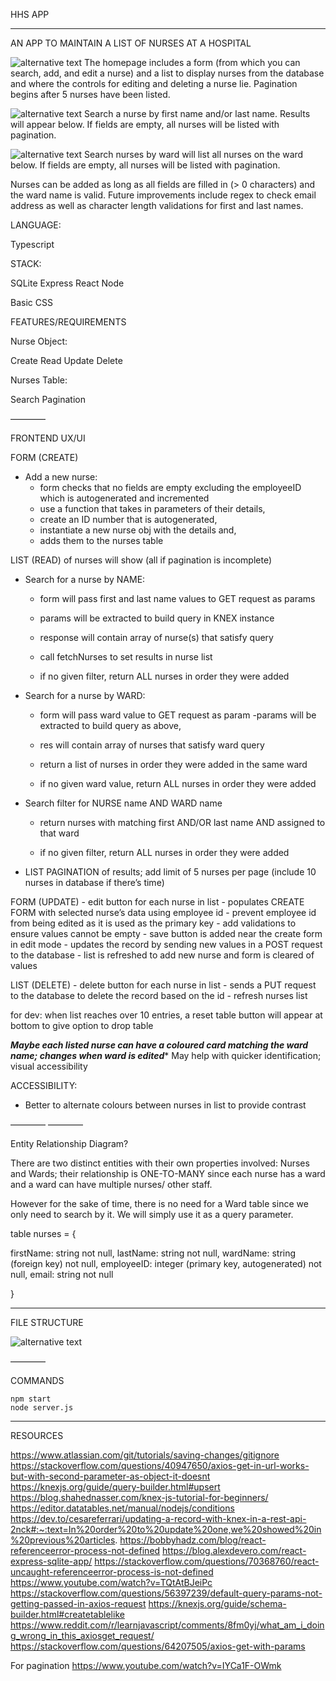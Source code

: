 HHS APP
______

AN APP TO MAINTAIN A LIST OF NURSES AT A HOSPITAL

![alternative text](https://github.com/ray-flores/hhsapp/blob/main/public/assets/home.png?raw=true "Homepage")
The homepage includes a form (from which you can search, add, and edit a nurse) and a list to display nurses from the database and where the controls for editing and deleting a nurse lie. Pagination begins after 5 nurses have been listed.

![alternative text](https://github.com/ray-flores/hhsapp/blob/main/public/assets/name-search.png?raw=true "Search for a nurse by first and/or last name")
Search a nurse by first name and/or last name. Results will appear below. If fields are empty, all nurses will be listed with pagination.

![alternative text](https://github.com/ray-flores/hhsapp/blob/main/public/assets/ward-search.png?raw=true "Search for a nurse by ward name")
Search nurses by ward will list all nurses on the ward below. If fields are empty, all nurses will be listed with pagination.

Nurses can be added as long as all fields are filled in (> 0 characters) and the ward name is valid. Future improvements include regex to check email address as well as character length validations for first and last names.


LANGUAGE: 

Typescript

STACK:

SQLite
Express
React
Node

Basic CSS

FEATURES/REQUIREMENTS

Nurse Object: 

Create
Read
Update
Delete

Nurses Table:

Search
Pagination

————

FRONTEND 
UX/UI
	
FORM (CREATE)
- Add a new nurse:
	- form checks that no fields are empty excluding the employeeID which is 		autogenerated and incremented
	- use a function that takes in parameters of their details, 
	- create an ID number that is autogenerated,
	- instantiate a new nurse obj with the details and,
	- adds them to the nurses table

LIST (READ) of nurses will show (all if pagination is incomplete)
- Search for a nurse by NAME:
	- form will pass first and last name values to GET request as params
	- params will be extracted to build query in KNEX instance
	- response will contain array of nurse(s) that satisfy query
	- call fetchNurses to set results in nurse list
	
	- if no given filter, return ALL nurses in order they were added

- Search for a nurse by WARD:
	- form will pass ward value to GET request as param
	-params will be extracted to build query as above,
	- res will contain array of nurses that satisfy ward query
	- return a list of nurses in order they were added in the same ward

	- if no given ward value, return ALL nurses in order they were added

- Search filter for NURSE name AND WARD name
	- return nurses with matching first AND/OR last name AND assigned to that ward

	- if no given filter, return ALL nurses in order they were added

- LIST PAGINATION of results; add limit of 5 nurses per page (include 10 nurses in database if there’s time)

FORM (UPDATE) 
	- edit button for each nurse in list
	- populates CREATE FORM with selected nurse’s data using employee id
	- prevent employee id from being edited as it is used as the primary key
	- add validations to ensure values cannot be empty
	- save button is added near the create form in edit mode
	- updates the record by sending new values in a POST request to the database
	- list is refreshed to add new nurse and form is cleared of values


LIST (DELETE) 
	- delete button for each nurse in list
	- sends a PUT request to the database to delete the record based on the id
	- refresh nurses list

for dev: when list reaches over 10 entries, a reset table button will appear at bottom to give option to drop table

***Maybe each listed nurse can have a coloured card matching the ward name; changes when ward is edited**** May help with quicker identification; visual accessibility 

ACCESSIBILITY: 
- Better to alternate colours between nurses in list to provide contrast

————
————

Entity Relationship Diagram?

There are two distinct entities with their own properties involved: Nurses and Wards; their relationship is ONE-TO-MANY since each nurse has a ward and a ward can have multiple nurses/ other staff.

However for the sake of time, there is no need for a Ward table since we only need to search by it. We will simply use it as a query parameter.	

table nurses  =  {

firstName: string not null,
lastName: string not null,
wardName: string (foreign key) not null,
employeeID: integer (primary key, autogenerated) not null,
email: string not null

}

______

FILE STRUCTURE

![alternative text](directory-structure.png "HHS file structure")

————

COMMANDS

	npm start
	node server.js
____

RESOURCES 

https://www.atlassian.com/git/tutorials/saving-changes/gitignore
https://stackoverflow.com/questions/40947650/axios-get-in-url-works-but-with-second-parameter-as-object-it-doesnt
https://knexjs.org/guide/query-builder.html#upsert
https://blog.shahednasser.com/knex-js-tutorial-for-beginners/
https://editor.datatables.net/manual/nodejs/conditions
https://dev.to/cesareferrari/updating-a-record-with-knex-in-a-rest-api-2nck#:~:text=In%20order%20to%20update%20one,we%20showed%20in%20previous%20articles.
https://bobbyhadz.com/blog/react-referenceerror-process-not-defined
https://blog.alexdevero.com/react-express-sqlite-app/
https://stackoverflow.com/questions/70368760/react-uncaught-referenceerror-process-is-not-defined
https://www.youtube.com/watch?v=TQtAtBJeiPc
https://stackoverflow.com/questions/56397239/default-query-params-not-getting-passed-in-axios-request
https://knexjs.org/guide/schema-builder.html#createtablelike
https://www.reddit.com/r/learnjavascript/comments/8fm0yj/what_am_i_doing_wrong_in_this_axiosget_request/
https://stackoverflow.com/questions/64207505/axios-get-with-params

For pagination
https://www.youtube.com/watch?v=IYCa1F-OWmk
